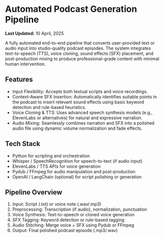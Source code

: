 # Automated Podcast Generation Pipeline

**Last Updated:** 10 April, 2025

A fully automated end-to-end pipeline that converts user-provided text or audio input into studio-quality podcast episodes. The system integrates text-to-speech (TTS), voice cloning, sound effects (SFX) placement, and post-production mixing to produce professional-grade content with minimal human intervention.

## Features

- Input Flexibility: Accepts both textual scripts and voice recordings.
- Context-Aware SFX Insertion: Automatically identifies suitable points in the podcast to insert relevant sound effects using basic keyword detection and rule-based heuristics.
- Voice Cloning & TTS: Uses advanced speech synthesis models (e.g., ElevenLabs or alternatives) for natural and expressive narration.
- Audio Mixing: Seamlessly combines narration and SFX into a polished audio file using dynamic volume normalization and fade effects.

## Tech Stack

- Python for scripting and orchestration  
- Whisper / SpeechRecognition for speech-to-text (if audio input)  
- ElevenLabs / TTS APIs for voice generation  
- Pydub / FFmpeg for audio manipulation and post-production  
- OpenAI / LangChain (optional) for script polishing or generation

## Pipeline Overview

1. Input: Script (.txt) or voice note (.wav/.mp3)
2. Preprocessing: Transcription (if audio), normalization, punctuation
3. Voice Synthesis: Text-to-speech or cloned voice generation
4. SFX Tagging: Keyword detection or rule-based tagging
5. Audio Stitching: Merge voice + SFX using Pydub or FFmpeg
6. Output: Final polished podcast episode (.mp3/.wav)



